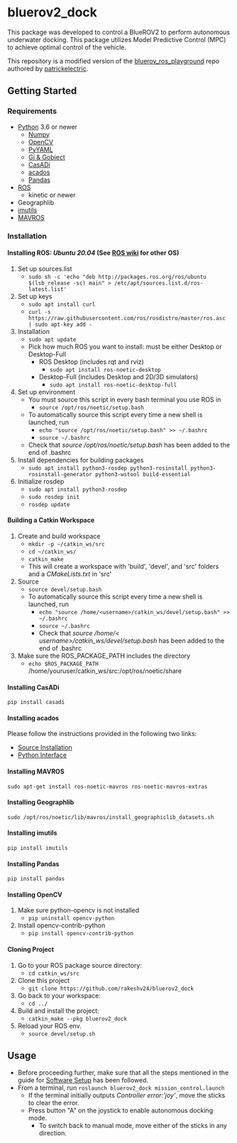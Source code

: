 # bluerov2_dock

This package was developed to control a BlueROV2 to perform autonomous underwater docking. This package utilizes Model Predictive Control (MPC) to achieve optimal control of the vehicle.

This repository is a modified version of the [bluerov_ros_playground](https://github.com/patrickelectric/bluerov_ros_playground) repo authored by [patrickelectric](https://github.com/patrickelectric).

## Getting Started

### Requirements

- [Python](https://www.python.org/downloads/) 3.6 or newer
  - [Numpy](https://pypi.org/project/numpy/)
  - [OpenCV](https://pypi.org/project/opencv-python/)
  - [PyYAML](https://pypi.org/project/PyYAML/)
  - [Gi & Gobject](https://wiki.ubuntu.com/Novacut/GStreamer1.0)
  - [CasADi](https://pypi.org/project/casadi/)
  - [acados](https://docs.acados.org/index.html)
  - [Pandas](https://pypi.org/project/pandas/)
- [ROS](http://wiki.ros.org/ROS/Installation)
  - kinetic or newer
- Geographlib
- [imutils](https://github.com/PyImageSearch/imutils)
- [MAVROS](http://wiki.ros.org/mavros)

### Installation

#### Installing ROS: *Ubuntu 20.04* (See [ROS wiki](http://wiki.ros.org/ROS/Installation) for other OS)

1. Set up sources.list
   - `sudo sh -c 'echo "deb http://packages.ros.org/ros/ubuntu $(lsb_release -sc) main" > /etc/apt/sources.list.d/ros-latest.list'`
2. Set up keys
   - `sudo apt install curl`
   - `curl -s https://raw.githubusercontent.com/ros/rosdistro/master/ros.asc | sudo apt-key add -`
3. Installation
   - `sudo apt update`
   - Pick how much ROS you want to install: must be either Desktop or Desktop-Full
      - ROS Desktop (includes rqt and rviz)
         - `sudo apt install ros-noetic-desktop`
      - Desktop-Full (includes Desktop and 2D/3D simulators)
         - `sudo apt install ros-noetic-desktop-full`
4. Set up environment
   - You must source this script in every bash terminal you use ROS in
      - `source /opt/ros/noetic/setup.bash`
   - To automatically source this script every time a new shell is launched, run
      - `echo "source /opt/ros/noetic/setup.bash" >> ~/.bashrc`
      - `source ~/.bashrc`
   - Check that *source /opt/ros/noetic/setup.bash* has been added to the end of .bashrc
5. Install dependencies for building packages
   - `sudo apt install python3-rosdep python3-rosinstall python3-rosinstall-generator python3-wstool build-essential`
6. Initialize rosdep
   - `sudo apt install python3-rosdep`
   - `sudo rosdep init`
   - `rosdep update`

#### Building a Catkin Workspace

1. Create and build workspace
   - `mkdir -p ~/catkin_ws/src`
   - `cd ~/catkin_ws/`
   - `catkin_make`
   - This will create a workspace with 'build', 'devel', and 'src' folders and a *CMakeLists.txt* in 'src'
2. Source
   - `source devel/setup.bash`
   - To automatically source this script every time a new shell is launched, run
      - `echo "source /home/<username>/catkin_ws/devel/setup.bash" >> ~/.bashrc`
      - `source ~/.bashrc`
      - Check that *source /home/< username>/catkin_ws/devel/setup.bash* has been added to the end of .bashrc
3. Make sure the ROS_PACKAGE_PATH includes the directory
   - `echo $ROS_PACKAGE_PATH`
   /home/youruser/catkin_ws/src:/opt/ros/noetic/share

#### Installing CasADi

`pip install casadi`

#### Installing acados

Please follow the instructions provided in the following two links:

- [Source Installation](https://docs.acados.org/installation/index.html)
- [Python Interface](https://docs.acados.org/python_interface/)

#### Installing MAVROS

`sudo apt-get install ros-noetic-mavros ros-noetic-mavros-extras`

#### Installing Geographlib

`sudo /opt/ros/noetic/lib/mavros/install_geographiclib_datasets.sh`

#### Installing imutils

`pip install imutils`

#### Installing Pandas

`pip install pandas`

#### Installing OpenCV

1. Make sure python-opencv is not installed
   - `pip uninstall opencv-python`
2. Install opencv-contrib-python
   - `pip install opencv-contrib-python`

#### Cloning Project

 1. Go to your ROS package source directory:
    - `cd catkin_ws/src`
 2. Clone this project
    - `git clone https://github.com/rakeshv24/bluerov2_dock`
 3. Go back to your workspace:
    - `cd ../`
 4. Build and install the project:
    - `catkin_make --pkg bluerov2_dock`
 5. Reload your ROS env.
    - `source devel/setup.sh`

## Usage

- Before proceeding further, make sure that all the steps mentioned in the guide for [Software Setup](https://bluerobotics.com/learn/bluerov2-software-setup
) has been followed.
- From a terminal, run `roslaunch bluerov2_dock mission_control.launch`
  - If the terminal initially outputs *Controller error:'joy'*, move the sticks to clear the error.
  - Press button "A" on the joystick to enable autonomous docking mode.
    - To switch back to manual mode, move either of the sticks in any direction.
